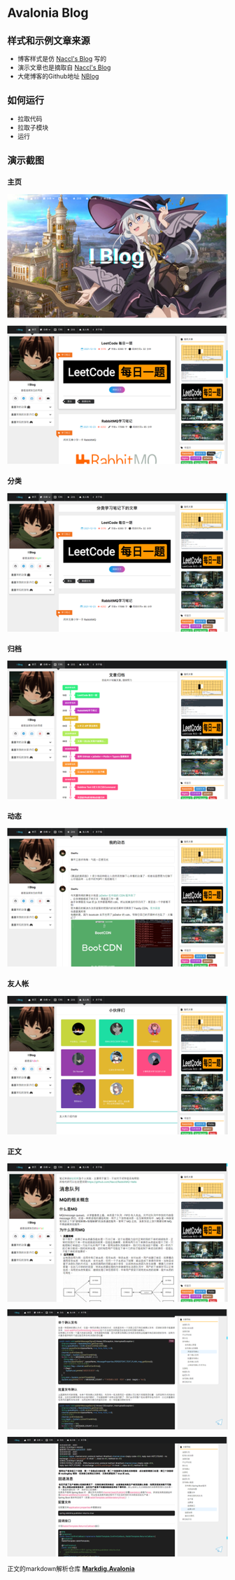 # Avalonia Blog

## 样式和示例文章来源

* 博客样式是仿  [Naccl's Blog](https://naccl.top) 写的
* 演示文章也是摘取自  [Naccl's Blog](https://naccl.top) 
* 大佬博客的Github地址 [NBlog](https://github.com/Naccl/NBlog)

## 如何运行

* 拉取代码
* 拉取子模块
* 运行

## 演示截图

### 主页

![image-20240820212620350](./imgs/image-20240820212620350.png)

![image-20240820212659150](./imgs/image-20240820212659150.png)

### 分类

![image-20240820212731155](./imgs/image-20240820212731155.png)

### 归档

![image-20240820212746658](./imgs/image-20240820212746658.png)

### 动态

![image-20240820212816115](./imgs/image-20240820212816115.png)

### 友人帐

![image-20240820212833937](./imgs/image-20240820212833937.png)

### 正文

![image-20240820212905802](./imgs/image-20240820212905802.png)

![image-20240820213420081](./imgs/image-20240820213420081.png)

![image-20240820213459398](./imgs/image-20240820213459398.png)

正文的markdown解析仓库 **[Markdig.Avalonia](https://github.com/daoyull/Markdig.Avalonia)**
